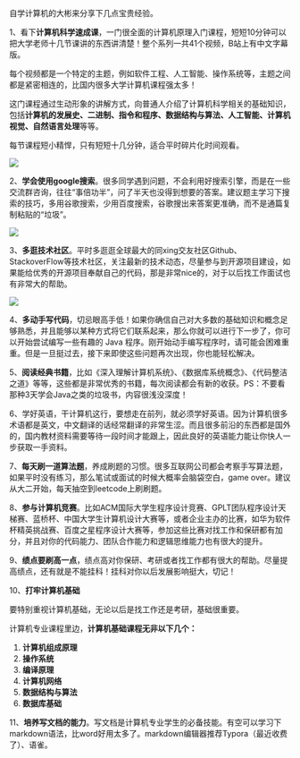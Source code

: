 自学计算机的大彬来分享下几点宝贵经验。

1、看下**计算机科学速成课**，一门很全面的计算机原理入门课程，短短10分钟可以把大学老师十几节课讲的东西讲清楚！整个系列一共41个视频，B站上有中文字幕版。

每个视频都是一个特定的主题，例如软件工程、人工智能、操作系统等，主题之间都是紧密相连的，比国内很多大学计算机课程强太多！

这门课程通过生动形象的讲解方式，向普通人介绍了计算机科学相关的基础知识，包括**计算机的发展史、二进制、指令和程序、数据结构与算法、人工智能、计算机视觉、自然语言处理**等等。

每节课程短小精悍，只有短短十几分钟，适合平时碎片化时间观看。

![](http://img.topjavaer.cn/img/image-20220820092621327.png)

2、**学会使用google搜索**。很多同学遇到问题，不会利用好搜索引擎，而是在一些交流群咨询，往往“事倍功半”，问了半天也没得到想要的答案。建议题主学习下搜索的技巧，多用谷歌搜索，少用百度搜索，谷歌搜出来答案更准确，而不是通篇复制粘贴的“垃圾”。

![](http://img.topjavaer.cn/img/image-20221103234022486.png)

3、**多逛技术社区**。平时多逛逛全球最大的同xing交友社区Github、StackoverFlow等技术社区，关注最新的技术动态，尽量参与到开源项目建设，如果能给优秀的开源项目奉献自己的代码，那是非常nice的，对于以后找工作面试也有非常大的帮助。

![](http://img.topjavaer.cn/img/github.jpg)

4、**多动手写代码**，切忌眼高手低！如果你确信自己对大多数的基础知识和概念足够熟悉，并且能够以某种方式将它们联系起来，那么你就可以进行下一步了，你可以开始尝试编写一些有趣的 Java 程序。刚开始动手编写程序时，请可能会困难重重。但是一旦挺过去，接下来即使这些问题再次出现，你也能轻松解决。

5、**阅读经典书籍**，比如《深入理解计算机系统》、《数据库系统概念》、《代码整洁之道》等等，这些都是非常优秀的书籍，每次阅读都会有新的收获。PS：不要看那种3天学会Java之类的垃圾书，内容很浅没深度！

6、学好英语，干计算机这行，要想走在前列，就必须学好英语。因为计算机很多术语都是英文，中文翻译的话经常翻译的非常生涩。而且很多前沿的东西都是国外的，国内教材资料需要等待一段时间才能跟上，因此良好的英语能力能让你快人一步获取一手资料。

7、**每天刷一道算法题**，养成刷题的习惯。很多互联网公司都会考察手写算法题，如果平时没有练习，那么笔试或面试的时候大概率会脑袋空白，game over。建议从大二开始，每天抽空到leetcode上刷刷题。

8、**参与计算机竞赛**。比如ACM国际大学生程序设计竞赛、GPLT团队程序设计天梯赛、蓝桥杯、中国大学生计算机设计大赛等，或者企业主办的比赛，如华为软件杯精英挑战赛、百度之星程序设计大赛等，参加这些比赛对找工作和保研都有加分，并且对你的代码能力、团队合作能力和逻辑思维能力也有很大的提升。

9、**绩点要刷高一点**，绩点高对你保研、考研或者找工作都有很大的帮助。尽量提高绩点，还有就是不能挂科！挂科对你以后发展影响挺大，切记！

10、**打牢计算机基础**

要特别重视计算机基础，无论以后是找工作还是考研，基础很重要。

计算机专业课程里边，**计算机基础课程无非以下几个：**

1. **计算机组成原理**
2. **操作系统**
3. **编译原理**
4. **计算机网络**
5. **数据结构与算法**
6. **数据库基础**

11、**培养写文档的能力**。写文档是计算机专业学生的必备技能。有空可以学习下markdown语法，比word好用太多了。markdown编辑器推荐Typora（最近收费了）、语雀。